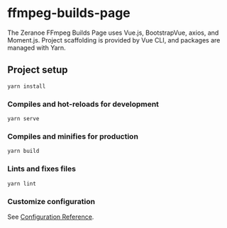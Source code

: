 # ffmpeg-builds-page

The Zeranoe FFmpeg Builds Page uses Vue.js, BootstrapVue, axios, and Moment.js.
Project scaffolding is provided by Vue CLI, and packages are managed with Yarn.

## Project setup
```
yarn install
```

### Compiles and hot-reloads for development
```
yarn serve
```

### Compiles and minifies for production
```
yarn build
```

### Lints and fixes files
```
yarn lint
```

### Customize configuration
See [Configuration Reference](https://cli.vuejs.org/config/).
